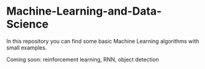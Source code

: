 # Machine-Learning-and-Data-Science

In this repository you can find some basic Machine Learning algorithms with small examples.

Coming soon: reinforcement learning, RNN, object detection
